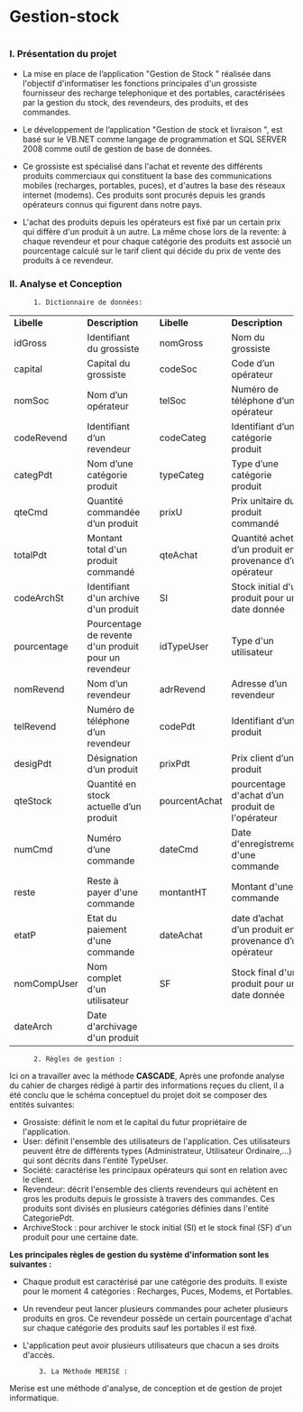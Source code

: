 # Gestion-stock
# 
<h3>I.	Présentation du projet</h3>

* La mise en place de l’application  "Gestion de Stock " réalisée dans l'objectif d'informatiser les fonctions principales d'un grossiste fournisseur des recharge telephonique et des portables, caractérisées par la gestion du stock, des revendeurs, des produits, et des commandes.

 * Le développement de l’application "Gestion de stock et livraison ", est basé sur le  VB.NET comme langage de programmation  et SQL SERVER 2008 comme outil de gestion de base de données.

 * Ce grossiste est spécialisé dans l'achat et revente des différents produits commerciaux qui constituent la base des communications mobiles (recharges, portables, puces), et d'autres la base des réseaux internet (modems). Ces produits sont procurés depuis les grands opérateurs connus qui figurent dans notre pays.
 
  * L'achat des produits depuis les opérateurs est fixé par un certain prix qui diffère d'un produit à un autre. La même chose lors de la revente: à chaque revendeur et pour chaque catégorie des produits est associé un pourcentage calculé sur le tarif client qui décide du prix de vente des produits à ce revendeur.
  
  <h3>II. Analyse et Conception</h3>
  
          1. Dictionnaire de données:
          
<table>
       <tr>
        <td><b>Libelle </b></td>
        <td><b>Description </b></td>
        <td> </td>
        <td><b>Libelle </b></td>
        <td><b>Description </b></td>
       </tr>
       <tr>
        <td>idGross  </td>
        <td>Identifiant du grossiste </td>
        <td> </td>
        <td>nomGross  </td>
        <td>Nom du grossiste  </td>
       </tr>
       <tr>
        <td>capital  </td>
        <td>Capital du grossiste  </td>
        <td> </td>
        <td>codeSoc </td>
        <td>Code d’un opérateur  </td>
       </tr>
       <tr>
        <td>nomSoc   </td>
        <td>Nom d’un opérateur  </td>
        <td> </td>
        <td>telSoc </td>
        <td>Numéro de téléphone d’un opérateur  </td>
       </tr>
       <tr>
        <td>codeRevend  </td>
        <td>Identifiant d’un revendeur  </td>
        <td> </td>
        <td>codeCateg </td>
        <td>Identifiant d’une catégorie produit </td>
       </tr>
       <tr>
        <td>categPdt  </td>
        <td>Nom d’une catégorie produit  </td>
        <td> </td>
        <td>typeCateg </td>
        <td>Type d’une catégorie produit </td>
       </tr>
       <tr>
        <td>qteCmd  </td>
        <td>Quantité commandée d’un produit </td>
        <td> </td>
        <td>prixU </td>
        <td>Prix unitaire du produit commandé </td>
       </tr>
       <tr>
        <td>totalPdt  </td>
        <td>Montant total d'un produit commandé </td>
        <td> </td>
        <td>qteAchat </td>
        <td>Quantité achetée d’un produit en provenance d’un opérateur </td>
       </tr>
       <tr>
        <td>codeArchSt </td>
        <td>Identifiant d'un archive d'un produit </td>
        <td> </td>
        <td>SI </td>
        <td>Stock initial d'un produit pour une date donnée </td>
       </tr>
       <tr>
        <td>pourcentage </td>
        <td>Pourcentage de revente d'un produit pour un revendeur </td>
        <td> </td>
        <td>idTypeUser </td>
        <td>Type d'un utilisateur </td>
       </tr>
       <tr>
        <td>nomRevend </td>
        <td>Nom d’un revendeur </td>
        <td> </td>
        <td>adrRevend </td>
        <td>Adresse d’un revendeur </td>
       </tr>
       <tr>
        <td>telRevend </td>
        <td>Numéro de téléphone d’un revendeur </td>
        <td> </td>
        <td>codePdt </td>
        <td>Identifiant d’un produit </td>
       </tr>
       <tr>
        <td>desigPdt </td>
        <td>Désignation d’un produit </td>
        <td> </td>
        <td>prixPdt </td>
        <td>Prix client d’un produit </td>
       </tr>
       <tr>
        <td>qteStock </td>
        <td>Quantité en stock actuelle d’un produit </td>
        <td> </td>
        <td>pourcentAchat </td>
        <td>pourcentage d'achat d’un produit de l'opérateur </td>
       </tr>
       <tr>
        <td>numCmd </td>
        <td>Numéro d’une commande </td>
        <td> </td>
        <td>dateCmd </td>
        <td>Date d'enregistrement d'une commande </td>
       </tr>
       <tr>
        <td>reste </td>
        <td>Reste à payer d'une commande </td>
        <td> </td>
        <td>montantHT </td>
        <td>Montant d'une commande </td>
       </tr>
       <tr>
        <td>etatP </td>
        <td>Etat du paiement d'une commande </td>
        <td> </td>
        <td>dateAchat </td>
        <td>date d’achat d’un produit en provenance d’un opérateur </td>
       </tr>
       <tr>
        <td>nomCompUser </td>
        <td>Nom complet d'un utilisateur </td>
        <td> </td>
        <td>SF </td>
        <td>Stock final d'un produit pour une date donnée </td>
       </tr>
        <tr>
        <td>dateArch </td>
        <td>Date d'archivage d'un produit </td>
        <td> </td>
        <td> </td>
        <td> </td>
       </tr>
      
</table>
  
          2. Règles de gestion :
  Ici on a travailler avec la méthode <b>CASCADE</b>, Après une profonde analyse du cahier de charges rédigé à partir des informations reçues du client, il a été conclu que le schéma conceptuel du projet doit se composer des entités suivantes: 

 * Grossiste: définit le nom et le capital du futur propriétaire de l'application.
 * User: définit l'ensemble des utilisateurs de l'application. Ces utilisateurs peuvent être de différents types (Administrateur, Utilisateur Ordinaire,...) qui sont décrits dans l'entité TypeUser.
 * Société: caractérise les principaux opérateurs qui sont en relation avec le client.
 * Revendeur: décrit l'ensemble des clients revendeurs qui achètent en gros les produits depuis le grossiste à travers des commandes. Ces produits sont divisés en plusieurs catégories définies dans l'entité CategoriePdt.
 * ArchiveStock : pour archiver le stock initial (SI) et le stock final (SF) d'un produit pour une certaine date.

<b>Les principales règles de gestion du système d'information sont les suivantes :</b>
* Chaque produit est caractérisé par une catégorie des produits. Il existe pour le moment 4 catégories : Recharges, Puces, Modems, et Portables.
* Un revendeur peut lancer  plusieurs commandes pour acheter plusieurs produits en gros. Ce revendeur possède un certain pourcentage d'achat sur chaque catégorie des produits  sauf les portables il est fixé.
* L'application peut avoir plusieurs utilisateurs que chacun a ses droits d'accès.

          3. La Méthode MERISE :

Merise est une méthode d'analyse, de conception et de gestion de projet informatique.


